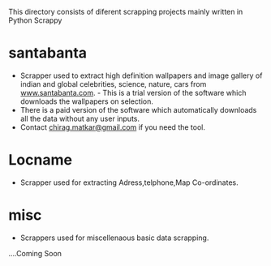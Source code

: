 This directory consists of diferent scrapping projects mainly written in Python Scrappy
 
# santabanta
-  Scrapper used to  extract high definition wallpapers and image gallery of indian and global celebrities, science, nature, cars from www.santabanta.com. -  This is a trial version of the software which downloads the wallpapers on selection.
-  There is a paid version of the software which automatically downloads all the data without any user inputs. 
-  Contact chirag.matkar@gmail.com if you need the tool. 


#  Locname
-  Scrapper used for extracting Adress,telphone,Map Co-ordinates. 

# misc
-  Scrappers used for  miscellenaous basic data scrapping.    



....Coming Soon 

